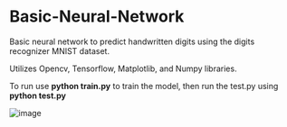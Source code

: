 # Basic-Neural-Network

Basic neural network to predict handwritten digits
using the digits recognizer MNIST dataset.

Utilizes Opencv, Tensorflow, Matplotlib, and
Numpy libraries.

To run use **python train.py** to train the model,
then run the test.py using **python test.py**

![image](https://github.com/Abilaash01/Basic-Neural-Network/assets/39958409/e4c19a88-ebdd-4106-9edb-6336453ea8bc)
